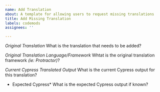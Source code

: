 ```yaml
---
name: Add Translation
about: A template for allowing users to request missing translations
title: Add Missing Translation
labels: codemods
assignees: ''

---
```


*Original Translation*
What is the translation that needs to be added?

*Original Translation Language/Framework*
Whtat is the original translation framework _(ie: Protractor)_?

*Current Cypress Translated Output*
What is the current Cypress output for this translation?

* Expected Cypress*
What is the expected Cypress output if known?
